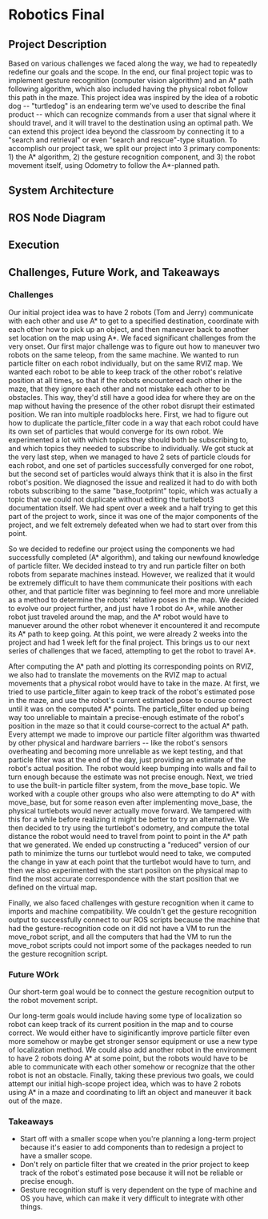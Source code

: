 # Robotics Final

## Project Description
Based on various challenges we faced along the way, we had to repeatedly redefine our goals and the scope. In the end, our final project topic was to implement gesture recognition (computer vision algorithm) and an A* path following algorithm, which also included having the physical robot follow this path in the maze. This project idea was inspired by the idea of a robotic dog -- "turtledog" is an endearing term we've used to describe the final product -- which can recognize commands from a user that signal where it should travel, and it will travel to the destination using an optimal path. We can extend this project idea beyond the classroom by connecting it to a "search and retrieval" or even "search and rescue"-type situation. To accomplish our project task, we split our project into 3 primary components: 1) the A* algorithm, 2) the gesture recognition component, and 3) the robot movement itself, using Odometry to follow the A*-planned path. 
## System Architecture
## ROS Node Diagram
## Execution
## Challenges, Future Work, and Takeaways
### Challenges
Our initial project idea was to have 2 robots (Tom and Jerry) communicate with each other and use A* to get to a specified destination, coordinate with each other how to pick up an object, and then maneuver back to another set location on the map using A*. We faced significant challenges from the very onset. Our first major challenge was to figure out how to maneuver two robots on the same teleop, from the same machine. We wanted to run particle filter on each robot individually, but on the same RVIZ map. We wanted each robot to be able to keep track of the other robot's relative position at all times, so that if the robots encountered each other in the maze, that they ignore each other and not mistake each other to be obstacles. This way, they'd still have a good idea for where they are on the map without having the presence of the other robot disrupt their estimated position. We ran into multiple roadblocks here. First, we had to figure out how to duplicate the particle_filter code in a way that each robot could have its own set of particles that would converge for its own robot. We experimented a lot with which topics they should both be subscribing to, and which topics they needed to subscribe to individually. We got stuck at the very last step, when we managed to have 2 sets of particle clouds for each robot, and one set of particles successfully converged for one robot, but the second set of particles would always think that it is also in the first robot's position. We diagnosed the issue and realized it had to do with both robots subscribing to the same "base_footprint" topic, which was actually a topic that we could not duplicate without editing the turtlebot3 documentation itself. We had spent over a week and a half trying to get this part of the project to work, since it was one of the major components of the project, and we felt extremely defeated when we had to start over from this point. 

So we decided to redefine our project using the components we had successfully completed (A* algorithm), and taking our newfound knowledge of particle filter. We decided instead to try and run particle filter on both robots from separate machines instead. However, we realized that it would be extremely difficult to have them communicate their positions with each other, and that particle filter was beginning to feel more and more unreliable as a method to determine the robots' relative poses in the map. We decided to evolve our project further, and just have 1 robot do A*, while another robot just traveled around the map, and the A* robot would have to manuever around the other robot whenever it encountered it and recompute its A* path to keep going. At this point, we were already 2 weeks into the project and had 1 week left for the final project. This brings us to our next series of challenges that we faced, attempting to get the robot to travel A*.

After computing the A* path and plotting its corresponding points on RVIZ, we also had to translate the movements on the RVIZ map to actual movements that a physical robot would have to take in the maze. At first, we tried to use particle_filter again to keep track of the robot's estimated pose in the maze, and use the robot's current estimated pose to course correct until it was on the computed A* points. The particle_filter ended up being way too unreliable to maintain a precise-enough estimate of the robot's position in the maze so that it could course-correct to the actual A* path. Every attempt we made to improve our particle filter algorithm was thwarted by other physical and hardware barriers -- like the robot's sensors overheating and becoming more unreliable as we kept testing, and that particle filter was at the end of the day, just providing an estimate of the robot's actual position. The robot would keep bumping into walls and fail to turn enough because the estimate was not precise enough. Next, we tried to use the built-in particle filter system, from the move_base topic. We worked with a couple other groups who also were attempting to do A* with move_base, but for some reason even after implementing move_base, the physical turtlebots would never actually move forward. We tampered with this for a while before realizing it might be better to try an alternative. We then decided to try using the turtlebot's odometry, and compute the total distance the robot would need to travel from point to point in the A* path that we generated. We ended up constructing a "reduced" version of our path to minimize the turns our turtlebot would need to take, we computed the change in yaw at each point that the turtlebot would have to turn, and then we also experimented with the start posiiton on the physical map to find the most accurate correspondence with the start position that we defined on the virtual map.

Finally, we also faced challenges with gesture recognition when it came to imports and machine compatibility. We couldn't get the gesture recognition output to successfully connect to our ROS scripts because the machine that had the gesture-recognition code on it did not have a VM to run the move_robot script, and all the computers that had the VM to run the move_robot scripts could not import some of the packages needed to run the gesture recognition script. 
### Future WOrk
Our short-term goal would be to connect the gesture recognition output to the robot movement script. 

Our long-term goals would include having some type of localization so robot can keep track of its current position in the map and to course correct. We would either have to siginificantly improve particle filter even more somehow or maybe get stronger sensor equipment or use a new type of localization method. We could also add another robot in the environment to have 2 robots doing A* at some point, but the robots would have to be able to communicate with each other somehow or recognize that the other robot is not an obstacle. Finally, taking these previous two goals, we could attempt our initial high-scope project idea, which was to have 2 robots using A* in a maze and coordinating to lift an object and maneuver it back out of the maze.
### Takeaways
* Start off with a smaller scope when you're planning a long-term project because it's easier to add components than to redesign a project to have a smaller scope.
* Don't rely on particle filter that we created in the prior project to keep track of the robot's estimated pose because it will not be reliable or precise enough.
* Gesture recognition stuff is very dependent on the type of machine and OS you have, which can make it very difficult to integrate with other things.
